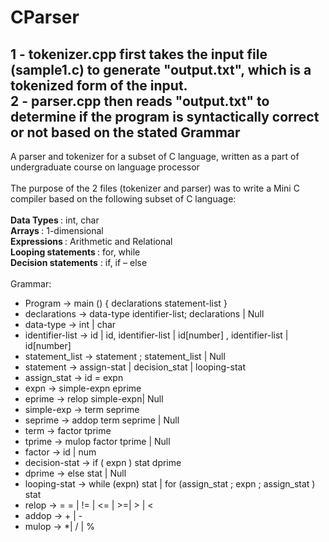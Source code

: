 # CParser

1 - tokenizer.cpp first takes the input file (sample1.c) to generate "output.txt", which is a tokenized form of the input. <br />
2 - parser.cpp then reads "output.txt" to determine if the program is syntactically correct or not based on the stated Grammar
---

A parser and tokenizer for a subset of C language, written as a part of undergraduate course on language processor <br />
 <br />
The purpose of the 2 files (tokenizer and parser) was to write a Mini C compiler based on the following subset of C language: <br />
 <br />
<b>Data Types </b>: int, char  <br />
<b>Arrays </b>: 1-dimensional  <br />
<b>Expressions </b>: Arithmetic and Relational <br />
<b>Looping statements </b>: for, while <br />
<b>Decision statements</b> : if, if – else <br />
<br />
Grammar: <br />

- Program -> main () { declarations statement-list } <br />
- declarations -> data-type identifier-list; declarations | Null <br />
- data-type -> int | char <br />
- identifier-list -> id | id, identifier-list | id[number] , identifier-list | id[number] <br />
- statement_list -> statement ; statement_list | Null <br />
- statement -> assign-stat | decision_stat | looping-stat <br />
- assign_stat -> id = expn <br />
- expn -> simple-expn eprime <br />
- eprime -> relop simple-expn| Null <br />
- simple-exp -> term seprime <br />
- seprime -> addop term seprime | Null <br />
- term -> factor tprime <br />
- tprime -> mulop factor tprime | Null <br />
- factor -> id | num <br />
- decision-stat -> if ( expn ) stat dprime <br />
- dprime -> else stat | Null <br />
- looping-stat -> while (expn) stat | for (assign_stat ; expn ; assign_stat ) stat <br />
- relop -> = = | != | <= | >=| > | < <br />
- addop -> + | - <br />
- mulop -> *| / | % <br />
